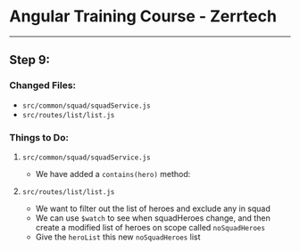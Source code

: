 # Angular Training Course - Zerrtech
-----

## Step 9: 

### Changed Files:
* `src/common/squad/squadService.js`
* `src/routes/list/list.js`

### Things to Do:
1. `src/common/squad/squadService.js`
   * We have added a `contains(hero)` method:

2. `src/routes/list/list.js`
   * We want to filter out the list of heroes and exclude any in squad
   * We can use `$watch` to see when squadHeroes change, and then create a modified list of heroes on scope called `noSquadHeroes`
   * Give the `heroList` this new `noSquadHeroes` list
